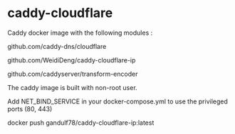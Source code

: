 # caddy-cloudflare
Caddy docker image with the following modules :

github.com/caddy-dns/cloudflare

github.com/WeidiDeng/caddy-cloudflare-ip

github.com/caddyserver/transform-encoder

The caddy image is built with non-root user. 

Add NET_BIND_SERVICE in your docker-compose.yml to use the privileged ports (80, 443) 

docker push gandulf78/caddy-cloudflare-ip:latest
